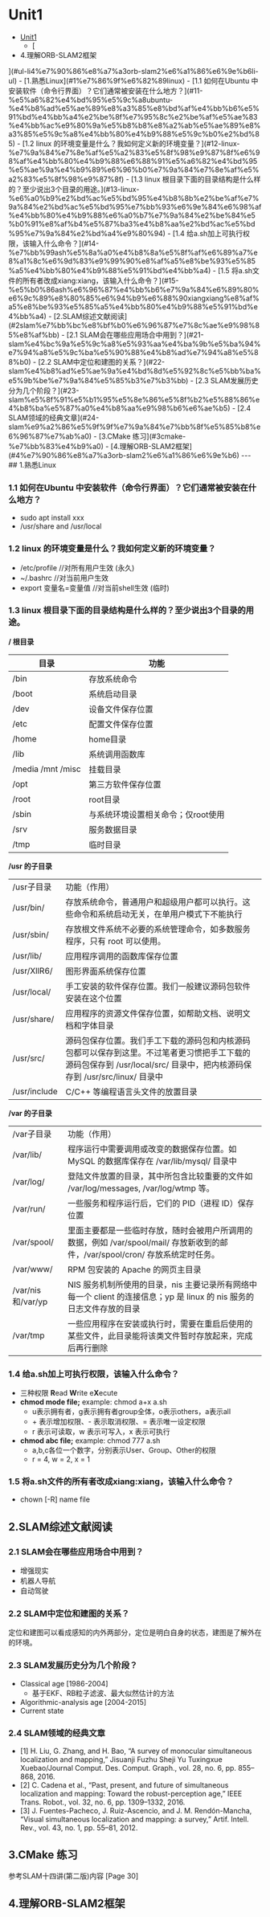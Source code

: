 # Unit1
- [Unit1](#unit1)
  - [<ul>
<li>4.理解ORB-SLAM2框架</li>
</ul>](#ul-li4%e7%90%86%e8%a7%a3orb-slam2%e6%a1%86%e6%9e%b6li-ul)
  - [1.熟悉Linux](#1%e7%86%9f%e6%82%89linux)
    - [1.1 如何在Ubuntu 中安装软件（命令⾏界⾯）？它们通常被安装在什么地⽅？](#11-%e5%a6%82%e4%bd%95%e5%9c%a8ubuntu-%e4%b8%ad%e5%ae%89%e8%a3%85%e8%bd%af%e4%bb%b6%e5%91%bd%e4%bb%a4%e2%be%8f%e7%95%8c%e2%be%af%e5%ae%83%e4%bb%ac%e9%80%9a%e5%b8%b8%e8%a2%ab%e5%ae%89%e8%a3%85%e5%9c%a8%e4%bb%80%e4%b9%88%e5%9c%b0%e2%bd%85)
    - [1.2 linux 的环境变量是什么？我如何定义新的环境变量？](#12-linux-%e7%9a%84%e7%8e%af%e5%a2%83%e5%8f%98%e9%87%8f%e6%98%af%e4%bb%80%e4%b9%88%e6%88%91%e5%a6%82%e4%bd%95%e5%ae%9a%e4%b9%89%e6%96%b0%e7%9a%84%e7%8e%af%e5%a2%83%e5%8f%98%e9%87%8f)
    - [1.3 linux 根⽬录下⾯的⽬录结构是什么样的？⾄少说出3个⽬录的⽤途。](#13-linux-%e6%a0%b9%e2%bd%ac%e5%bd%95%e4%b8%8b%e2%be%af%e7%9a%84%e2%bd%ac%e5%bd%95%e7%bb%93%e6%9e%84%e6%98%af%e4%bb%80%e4%b9%88%e6%a0%b7%e7%9a%84%e2%be%84%e5%b0%91%e8%af%b4%e5%87%ba3%e4%b8%aa%e2%bd%ac%e5%bd%95%e7%9a%84%e2%bd%a4%e9%80%94)
    - [1.4 给a.sh加上可执行权限，该输入什么命令？](#14-%e7%bb%99ash%e5%8a%a0%e4%b8%8a%e5%8f%af%e6%89%a7%e8%a1%8c%e6%9d%83%e9%99%90%e8%af%a5%e8%be%93%e5%85%a5%e4%bb%80%e4%b9%88%e5%91%bd%e4%bb%a4)
    - [1.5 将a.sh文件的所有者改成xiang:xiang，该输入什么命令？](#15-%e5%b0%86ash%e6%96%87%e4%bb%b6%e7%9a%84%e6%89%80%e6%9c%89%e8%80%85%e6%94%b9%e6%88%90xiangxiang%e8%af%a5%e8%be%93%e5%85%a5%e4%bb%80%e4%b9%88%e5%91%bd%e4%bb%a4)
  - [2.SLAM综述文献阅读](#2slam%e7%bb%bc%e8%bf%b0%e6%96%87%e7%8c%ae%e9%98%85%e8%af%bb)
    - [2.1 SLAM会在哪些应用场合中用到？](#21-slam%e4%bc%9a%e5%9c%a8%e5%93%aa%e4%ba%9b%e5%ba%94%e7%94%a8%e5%9c%ba%e5%90%88%e4%b8%ad%e7%94%a8%e5%88%b0)
    - [2.2 SLAM中定位和建图的关系？](#22-slam%e4%b8%ad%e5%ae%9a%e4%bd%8d%e5%92%8c%e5%bb%ba%e5%9b%be%e7%9a%84%e5%85%b3%e7%b3%bb)
    - [2.3 SLAM发展历史分为几个阶段？](#23-slam%e5%8f%91%e5%b1%95%e5%8e%86%e5%8f%b2%e5%88%86%e4%b8%ba%e5%87%a0%e4%b8%aa%e9%98%b6%e6%ae%b5)
    - [2.4 SLAM领域的经典文章](#24-slam%e9%a2%86%e5%9f%9f%e7%9a%84%e7%bb%8f%e5%85%b8%e6%96%87%e7%ab%a0)
  - [3.CMake 练习](#3cmake-%e7%bb%83%e4%b9%a0)
  - [4.理解ORB-SLAM2框架](#4%e7%90%86%e8%a7%a3orb-slam2%e6%a1%86%e6%9e%b6)
---
## 1.熟悉Linux

### 1.1 如何在Ubuntu 中安装软件（命令⾏界⾯）？它们通常被安装在什么地⽅？
- sudo apt install xxx
- /usr/share and /usr/local

### 1.2 linux 的环境变量是什么？我如何定义新的环境变量？
- /etc/profile //对所有用户生效 (永久)
- ~/.bashrc //对当前用户生效
- export 变量名=变量值 //对当前shell生效 (临时)

### 1.3 linux 根⽬录下⾯的⽬录结构是什么样的？⾄少说出3个⽬录的⽤途。

**/ 根目录**

| 目录              | 功能                               |
| ----------------- | ---------------------------------- |
| /bin              | 存放系统命令                       |
| /boot             | 系统启动目录                       |
| /dev              | 设备文件保存位置                   |
| /etc              | 配置文件保存位置                   |
| /home             | home目录                           |
| /lib              | 系统调用函数库                     |
| /media /mnt /misc | 挂载目录                           |
| /opt              | 第三方软件保存位置                 |
| /root             | root目录                           |
| /sbin             | 与系统环境设置相关命令；仅root使用 |
| /srv              | 服务数据目录                       |
| /tmp              | 临时目录                           |

**/usr 的子目录**
<table>
   <tr>
      <td>/usr子目录</td>
      <td>功能（作用）</td>
   </tr>
   <tr>
      <td>/usr/bin/</td>
      <td>存放系统命令，普通用户和超级用户都可以执行。这些命令和系统启动无关，在单用户模式下不能执行</td>
   </tr>
   <tr>
      <td>/usr/sbin/ </td>
      <td>存放根文件系统不必要的系统管理命令，如多数服务程序，只有 root 可以使用。</td>
   </tr>
   <tr>
      <td>/usr/lib/</td>
      <td>应用程序调用的函数库保存位置</td>
   </tr>
   <tr>
      <td>/usr/XllR6/</td>
      <td>图形界面系统保存位置</td>
   </tr>
   <tr>
      <td>/usr/local/</td>
      <td>手工安装的软件保存位置。我们一般建议源码包软件安装在这个位置</td>
   </tr>
   <tr>
      <td>/usr/share/</td>
      <td>应用程序的资源文件保存位置，如帮助文档、说明文档和字体目录</td>
   </tr>
   <tr>
      <td>/usr/src/</td>
      <td>源码包保存位置。我们手工下载的源码包和内核源码包都可以保存到这里。不过笔者更习惯把手工下载的源码包保存到 /usr/local/src/ 目录中，把内核源码保存到 /usr/src/linux/ 目录中</td>
   </tr>
   <tr>
      <td>/usr/include</td>
      <td>C/C++ 等编程语言头文件的放置目录</td>
   </tr>
</table>

**/var 的子目录**

<table>
   <tr>
      <td>/var子目录</td>
      <td>功能（作用）</td>
   </tr>
   <tr>
      <td>/var/lib/</td>
      <td>程序运行中需要调用或改变的数据保存位置。如 MySQL 的数据库保存在 /var/lib/mysql/ 目录中</td>
   </tr>
   <tr>
      <td>/var/log/</td>
      <td>登陆文件放置的目录，其中所包含比较重要的文件如 /var/log/messages, /var/log/wtmp 等。</td>
   </tr>
   <tr>
      <td>/var/run/</td>
      <td>一些服务和程序运行后，它们的 PID（进程 ID）保存位置</td>
   </tr>
   <tr>
      <td>/var/spool/</td>
      <td>里面主要都是一些临时存放，随时会被用户所调用的数据，例如 /var/spool/mail/ 存放新收到的邮件，/var/spool/cron/ 存放系统定时任务。</td>
   </tr>
   <tr>
      <td>/var/www/</td>
      <td>RPM 包安装的 Apache 的网页主目录</td>
   </tr>
   <tr>
      <td>/var/nis和/var/yp</td>
      <td>NIS 服务机制所使用的目录，nis 主要记录所有网络中每一个 client 的连接信息；yp 是 linux 的 nis 服务的日志文件存放的目录</td>
   </tr>
   <tr>
      <td>/var/tmp</td>
      <td>一些应用程序在安装或执行时，需要在重启后使用的某些文件，此目录能将该类文件暂时存放起来，完成后再行删除</td>
   </tr>
</table>

### 1.4 给a.sh加上可执行权限，该输入什么命令？
- 三种权限 <b>R</b>ead <b>W</b>rite e<b>X</b>ecute
- **chmod mode file;** example: chmod a+x a.sh
  - u表示拥有者，g表示拥有者group全体，o表示others，a表示all
  - \+ 表示增加权限、- 表示取消权限、= 表示唯一设定权限
  - r 表示可读取，w 表示可写入，x 表示可执行
- **chmod abc file;** example: chmod 777 a.sh
  - a,b,c各位一个数字，分别表示User、Group、Other的权限
  - r = 4, w = 2, x = 1

### 1.5 将a.sh文件的所有者改成xiang:xiang，该输入什么命令？
- chown [-R] name file

## 2.SLAM综述文献阅读

### 2.1 SLAM会在哪些应用场合中用到？
- 增强现实
- 机器人导航
- 自动驾驶

### 2.2 SLAM中定位和建图的关系？
定位和建图可以看成感知的内外两部分，定位是明白自身的状态，建图是了解外在的环境。

### 2.3 SLAM发展历史分为几个阶段？
- Classical age [1986-2004]
  - 基于EKF、RB粒子滤波、最大似然估计的方法
- Algorithmic-analysis age [2004-2015]
- Current state

### 2.4 SLAM领域的经典文章
- [1] H. Liu, G. Zhang, and H. Bao, “A survey of monocular simultaneous localization and mapping,” Jisuanji Fuzhu Sheji Yu Tuxingxue Xuebao/Journal Comput. Des. Comput. Graph., vol. 28, no. 6, pp. 855–868, 2016.
- [2] C. Cadena et al., “Past, present, and future of simultaneous localization and mapping: Toward the robust-perception age,” IEEE Trans. Robot., vol. 32, no. 6, pp. 1309–1332, 2016.
- [3] J. Fuentes-Pacheco, J. Ruiz-Ascencio, and J. M. Rendón-Mancha, “Visual simultaneous localization and mapping: a survey,” Artif. Intell. Rev., vol. 43, no. 1, pp. 55–81, 2012.

## 3.CMake 练习

参考SLAM十四讲(第二版)内容 [Page 30]

## 4.理解ORB-SLAM2框架


